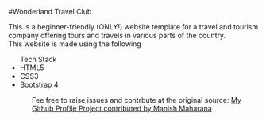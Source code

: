 #Wonderland Travel Club

<p> This is a beginner-friendly (ONLY!) website template for a travel and tourism company offering tours and travels in various parts 
of the country.<br>
This website is made using the following <ul>Tech Stack <li> HTML5 </li> <li>CSS3</li> <li>Bootstrap 4</li> <ul>
</p>

<p>Fee free to raise issues and contrbute at the original source:
    <a href="https://github.com/mrmanishgit/wonder-land-travel-club"> My Github Profile </a>
    <a href="https://github.com/mrmanishgit"> Project contributed by Manish Maharana </a>
</p>
